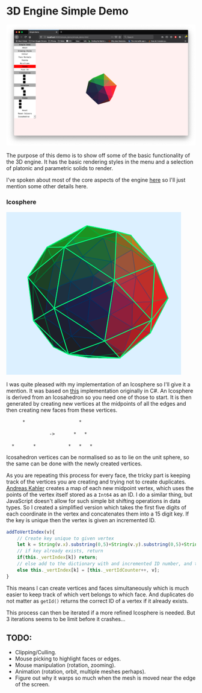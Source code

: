 # 3D Engine Simple Demo

![Screen](../img/simple_demo.png)

The purpose of this demo is to show off some of the basic functionality of the 3D engine. It has the basic rendering styles in the menu and a selection of platonic and parametric solids to render.

I've spoken about most of the core aspects of the engine [here](../) so I'll just mention some other details here.

### Icosphere

![Icosphere](../img/icosphere.png)

I was quite pleased with my implementation of an Icosphere so I'll give it a mention. It was based on [this](http://blog.andreaskahler.com/2009/06/creating-icosphere-mesh-in-code.html) implementation originally in C#. An Icosphere is derived from an Icosahedron so you need one of those to start. It is then generated by creating new vertices at the midpoints of all the edges and then creating new faces from these vertices.

```
      *                    *
                              
                ->       *   *
                               
  *       *            *   *   *
```

Icosahedron vertices can be normalised so as to lie on the unit sphere, so the same can be done with the newly created vertices.

As you are repeating this process for every face, the tricky part is keeping track of the vertices you are creating and trying not to create duplicates. [Andreas Kahler](http://blog.andreaskahler.com/2009/06/creating-icosphere-mesh-in-code.html) creates a map of each new midpoint vertex, which uses the points of the vertex itself stored as a `Int64` as an ID. I do a similar thing, but JavaScript doesn't allow for such simple bit shifting operations in data types. So I created a simplified version which takes the first five digits of each coordinate in the vertex and concatenates them into a 15 digit key. If the key is unique then the vertex is given an incremented ID.

```javascript
addToVertIndex(v){
    // Create key unique to given vertex
    let k = String(v.x).substring(0,5)+String(v.y).substring(0,5)+String(v.z).substring(0,5);
    // if key already exists, return
    if(this._vertIndex[k]) return;
    // else add to the dictionary with and incremented ID number, and the vertex position
    else this._vertIndex[k] = [this._vertIdCounter++, v];
}
```

This means I can create vertices and faces simultaneously which is much easier to keep track of which vert belongs to which face. And duplicates do not matter as `getId()` returns the correct ID of a vertex if it already exists.

This process can then be iterated if a more refined Icosphere is needed. But 3 iterations seems to be limit before it crashes...

## TODO:

- Clipping/Culling.
- Mouse picking to highlight faces or edges.
- Mouse manipulation (rotation, zooming).
- Animation (rotation, orbit, multiple meshes perhaps).
- Figure out why it warps so much when the mesh is moved near the edge of the screen.
